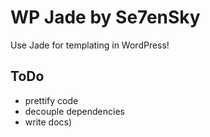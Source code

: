 # WP Jade by Se7enSky

Use Jade for templating in WordPress!

## ToDo

- prettify code
- decouple dependencies
- write docs)
